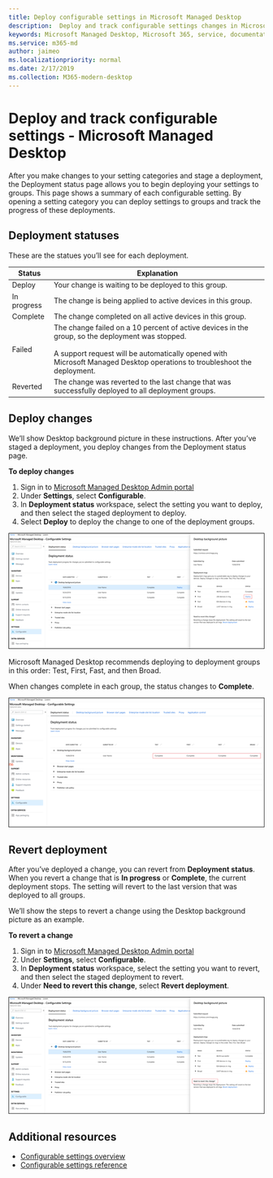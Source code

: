 ```yaml
---
title: Deploy configurable settings in Microsoft Managed Desktop
description:  Deploy and track configurable settings changes in Microsoft Managed Desktop.  
keywords: Microsoft Managed Desktop, Microsoft 365, service, documentation, deploy, staged deployment, configurable settings
ms.service: m365-md
author: jaimeo
ms.localizationpriority: normal
ms.date: 2/17/2019
ms.collection: M365-modern-desktop
---
```


# Deploy and track configurable settings - Microsoft Managed Desktop

After you make changes to your setting categories and stage a deployment, the Deployment status page allows you to begin deploying your settings to groups. This page shows a summary of each configurable setting. By opening a setting category you can deploy settings to groups and track the progress of these deployments.

## Deployment statuses 

These are the statues you’ll see for each deployment.

Status	| Explanation 
--- | --- 
Deploy | Your change is waiting to be deployed to this group.
In progress | The change is being applied to active devices in this group. 
Complete | The change completed on all active devices in this group. 
Failed | The change failed on a 10 percent of active devices in the group, so the deployment was stopped.<br><br> A support request will be automatically opened with Microsoft Managed Desktop operations to troubleshoot the deployment. 
Reverted | The change was reverted to the last change that was successfully deployed to all deployment groups.

## Deploy changes

We’ll show Desktop background picture in these instructions. After you’ve staged a deployment, you deploy changes from the Deployment status page. 

**To deploy changes**

1. Sign in to [Microsoft Managed Desktop Admin portal](http://aka.ms/mwaasportal)
2. Under **Settings**, select **Configurable**.
3. In **Deployment status** workspace, select the setting you want to deploy, and then select the staged deployment to deploy.
4. Select **Deploy** to deploy the change to one of the deployment groups.

![Configurable settings deployment status overview](images/deploy-cs-overview.png)

Microsoft Managed Desktop recommends deploying to deployment groups in this order: Test, First, Fast, and then Broad. 

When changes complete in each group, the status changes to **Complete**.

![Configurable settings deployment complete](images/config-setting-complete.png)

## Revert deployment

After you’ve deployed a change, you can revert from **Deployment status**. When you revert a change that is **In progress** or **Complete**, the current deployment stops. The setting will revert to the last version that was deployed to all groups. 

We’ll show the steps to revert a change using the Desktop background picture as an example. 

**To revert a change**
1. Sign in to [Microsoft Managed Desktop Admin portal](http://aka.ms/mwaasportal)
2. Under **Settings**, select **Configurable**.
3. In **Deployment status** workspace, select the setting you want to revert, and then select the staged deployment to revert.
4. Under **Need to revert this change**, select **Revert deployment**.

![Configurable settings deployment revert](images/config-setting-revert.png) 

## Additional resources
- [Configurable settings overview](config-setting-overview.md)
- [Configurable settings reference](config-setting-ref.md) 
